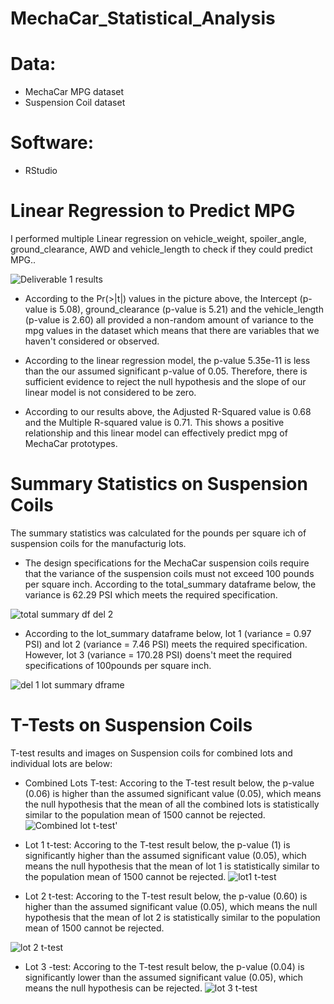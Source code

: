 # MechaCar_Statistical_Analysis

# Data:
* MechaCar MPG dataset
* Suspension Coil dataset

# Software:
* RStudio

# Linear Regression to Predict MPG
I performed multiple Linear regression on vehicle_weight, spoiler_angle, ground_clearance, AWD and vehicle_length to check if they could predict MPG..

![Deliverable 1 results](https://user-images.githubusercontent.com/104453593/185812862-e2b9c9a3-f0d4-45e7-b1bc-31f68cf2cea4.PNG)



* According to the Pr(>|t|) values in the picture above, the Intercept (p-value is 5.08), ground_clearance (p-value is 5.21) and the vehicle_length (p-value is 2.60) all provided a non-random amount of variance to the mpg values in the dataset which means that there are variables that we haven't considered or observed.

* According to the linear regression model, the p-value 5.35e-11 is less than the our assumed significant p-value of 0.05. Therefore, there is sufficient evidence to reject the null hypothesis and the slope of our linear model is not considered to be zero.

* According to our results above, the Adjusted R-Squared value is 0.68 and the Multiple R-squared value is 0.71. This shows a positive relationship and this linear model can effectively predict mpg of MechaCar prototypes.  

# Summary Statistics on Suspension Coils
The summary statistics was calculated for the pounds per square ich of suspension coils for the manufacturig lots.

* The design specifications for the MechaCar suspension coils require that the variance of the suspension coils must not exceed 100 pounds per square inch. According to the total_summary dataframe below, the variance is 62.29 PSI which meets the required specification.

![total summary df del 2](https://user-images.githubusercontent.com/104453593/185813298-73499558-3f7b-4599-9d59-608dc065e06f.PNG)
* According to the lot_summary dataframe below, lot 1 (variance = 0.97 PSI) and lot 2 (variance = 7.46 PSI) meets the required specification. However, lot 3 (variance = 170.28 PSI) doens't meet the required specifications of 100pounds per square inch.

![del 1 lot summary dframe](https://user-images.githubusercontent.com/104453593/185813304-dc9aacad-24c1-476b-8b12-283221c663d0.PNG)


# T-Tests on Suspension Coils
T-test results and images on Suspension coils for combined lots and individual lots are below:

* Combined Lots T-test:
Accoring to the T-test result below, the p-value (0.06) is higher than the assumed significant value (0.05), which means the null hypothesis that the mean of all the combined lots is statistically similar to the population mean of 1500 cannot be rejected.
![Combined lot t-test'](https://user-images.githubusercontent.com/104453593/185814291-137b6de2-6658-49c6-89b6-19857585087f.PNG)


* Lot 1 t-test:
Accoring to the T-test result below, the p-value (1) is significantly higher than the assumed significant value (0.05), which means the null hypothesis that the mean of lot 1 is statistically similar to the population mean of 1500 cannot be rejected.
![lot1 t-test](https://user-images.githubusercontent.com/104453593/185814315-bede18eb-3fde-428b-a6d9-cd83e0e0e3d0.PNG)


* Lot 2 t-test:
Accoring to the T-test result below, the p-value (0.60) is higher than the assumed significant value (0.05), which means the null hypothesis that the mean of lot 2 is statistically similar to the population mean of 1500 cannot be rejected.

![lot 2 t-test](https://user-images.githubusercontent.com/104453593/185814319-2b5ee528-e864-4217-963b-14a6b8bd4622.PNG)


* Lot 3 -test:
Accoring to the T-test result below, the p-value (0.04) is significantly lower than the assumed significant value (0.05), which means the null hypothesis can be rejected.
![lot 3 t-test](https://user-images.githubusercontent.com/104453593/185814329-fb2090b1-dc6b-4853-a98f-5c241c7bbddb.PNG)

